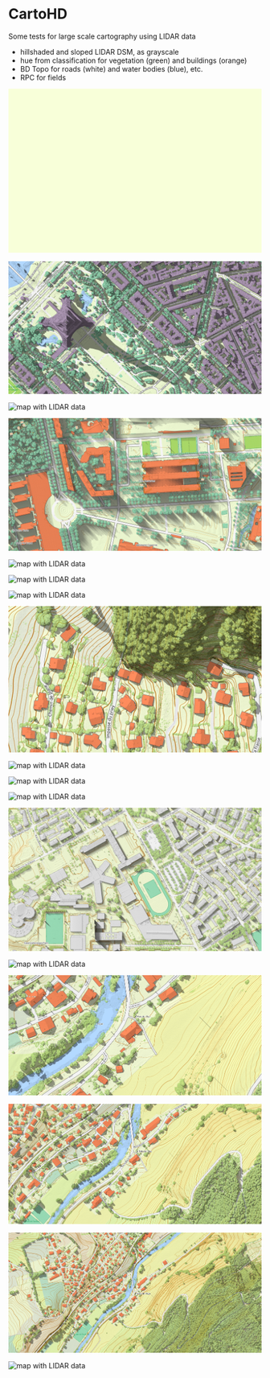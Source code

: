 # CartoHD

Some tests for large scale cartography using LIDAR data

- hillshaded and sloped LIDAR DSM, as grayscale
- hue from classification for vegetation (green) and buildings (orange)
- BD Topo for roads (white) and water bodies (blue), etc.
- RPC for fields

![map with LIDAR data](/img/arcon/anim.gif)

![map with LIDAR data](/img/misc/ch_mars.png)

![map with LIDAR data](/img/misc/notre_dame.png)

![map with LIDAR data](/img/misc/ensg.png)

![map with LIDAR data](/img/misc/olive.png)

![map with LIDAR data](/img/misc/kirchberg1.png)

![map with LIDAR data](/img/misc/kirchberg2.png)

![map with LIDAR data](/img/misc/contas.png)

![map with LIDAR data](/img/misc/marseille.png)

![map with LIDAR data](/img/misc/marseille1.png)

![map with LIDAR data](/img/misc/marseille2.png)

![map with LIDAR data](/img/misc/athenee.png)

![map with LIDAR data](/img/misc/carcassonne.png)

![map with LIDAR data](/img/arcon/1000.png)

![map with LIDAR data](/img/arcon/2000.png)

![map with LIDAR data](/img/arcon/4000.png)

![map with LIDAR data](/img/misc/arcon_black_white.png)
